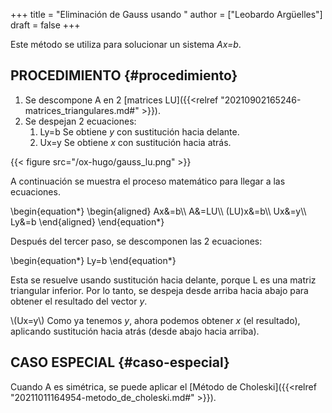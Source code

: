 +++
title = "Eliminación de Gauss usando "
author = ["Leobardo Argüelles"]
draft = false
+++

Este método se utiliza para solucionar un sistema _Ax=b_.


## PROCEDIMIENTO {#procedimiento}

1.  Se descompone A en 2 [matrices LU]({{<relref "20210902165246-matrices_triangulares.md#" >}}).
2.  Se despejan 2 ecuaciones:
    1.  Ly=b
        Se obtiene _y_ con sustitución hacia delante.
    2.  Ux=y
        Se obtiene _x_ con sustitución hacia atrás.

{{< figure src="/ox-hugo/gauss_lu.png" >}}

A continuación se muestra el proceso matemático para llegar a las ecuaciones.

\begin{equation\*}
\begin{aligned}
Ax&=b\\\\
A&=LU\\\\
(LU)x&=b\\\\
Ux&=y\\\\
Ly&=b
\end{aligned}
\end{equation\*}

Después del tercer paso, se descomponen las 2 ecuaciones:

\begin{equation\*}
Ly=b
\end{equation\*}

Esta se resuelve usando sustitución hacia delante, porque L es una matriz
triangular inferior.
Por lo tanto, se despeja desde arriba hacia abajo para obtener el resultado
del vector _y_.

\\(Ux=y\\)
Como ya tenemos _y_, ahora podemos obtener _x_ (el resultado), aplicando
sustitución hacia atrás (desde abajo hacia arriba).


## CASO ESPECIAL {#caso-especial}

Cuando A es simétrica, se puede aplicar el [Método de Choleski]({{<relref "20211011164954-metodo_de_choleski.md#" >}}).
